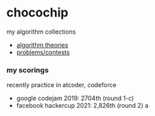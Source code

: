 # chocochip

my algorithm collections

- [algorithm theories](algorithms/)
- [problems/contests](sites/)


### my scorings

recently practice in atcoder, codeforce

- google codejam 2019: 2704th (round 1-c)
- facebook hackercup 2021: 2,826th (round 2)
a
